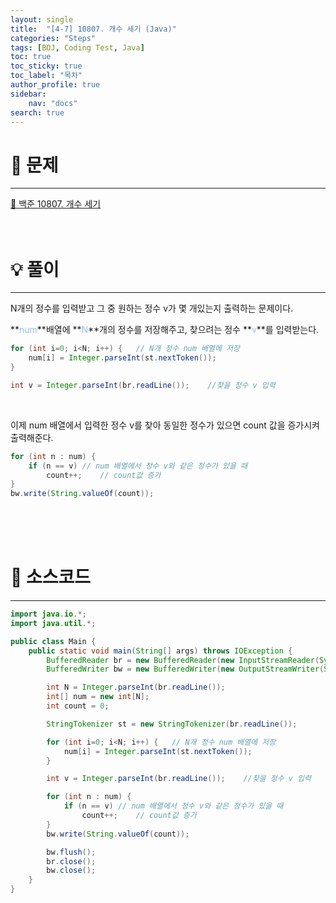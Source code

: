 ```yaml
---
layout: single
title:  "[4-7] 10807. 개수 세기 (Java)"
categories: "Steps" 
tags: [BOJ, Coding Test, Java]
toc: true
toc_sticky: true
toc_label: "목차"
author_profile: true
sidebar:
    nav: "docs"
search: true
---
```


# 🔎 문제
<hr/>

[🔗 백준 10807. 개수 세기](https://www.acmicpc.net/problem/10807)
<br/><br/><br/>

# 💡 풀이
<hr/>

N개의 정수를 입력받고 그 중 원하는 정수 v가 몇 개있는지 출력하는 문제이다.

**<span style='color: #96BBF3'>num</span>**배열에 **<span style='color: #96BBF3'>N</span>**개의 정수를 저장해주고, 찾으려는 정수 **<span style='color: #96BBF3'>v</span>**를 입력받는다.

```java
for (int i=0; i<N; i++) {   // N개 정수 num 배열에 저장
    num[i] = Integer.parseInt(st.nextToken());
}

int v = Integer.parseInt(br.readLine());    //찾을 정수 v 입력
```

<br>

이제 num 배열에서 입력한 정수 v를 찾아 동일한 정수가 있으면 count 값을 증가시켜 출력해준다.

```java
for (int n : num) {
    if (n == v) // num 배열에서 정수 v와 같은 정수가 있을 때
        count++;    // count값 증가
}
bw.write(String.valueOf(count));
```
<br/><br/><br/>

# 📃 소스코드
<hr/>

```java
import java.io.*;
import java.util.*;

public class Main {
    public static void main(String[] args) throws IOException {
        BufferedReader br = new BufferedReader(new InputStreamReader(System.in));
        BufferedWriter bw = new BufferedWriter(new OutputStreamWriter(System.out));

        int N = Integer.parseInt(br.readLine());
        int[] num = new int[N];		
        int count = 0;

        StringTokenizer st = new StringTokenizer(br.readLine());

        for (int i=0; i<N; i++) {   // N개 정수 num 배열에 저장
            num[i] = Integer.parseInt(st.nextToken());
        }

        int v = Integer.parseInt(br.readLine());    //찾을 정수 v 입력

        for (int n : num) {
            if (n == v) // num 배열에서 정수 v와 같은 정수가 있을 때
                count++;    // count값 증가
        }
        bw.write(String.valueOf(count));

        bw.flush();
        br.close();
        bw.close();
    }
}
```